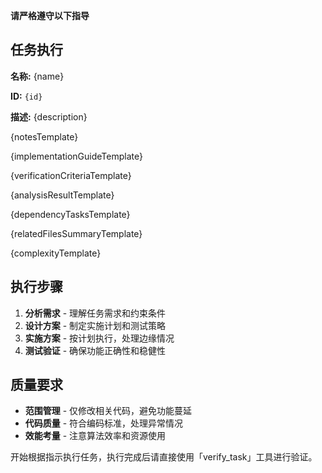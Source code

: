 **请严格遵守以下指导**

## 任务执行

**名称:** {name}

**ID:** `{id}`

**描述:** {description}

{notesTemplate}

{implementationGuideTemplate}

{verificationCriteriaTemplate}

{analysisResultTemplate}

{dependencyTasksTemplate}

{relatedFilesSummaryTemplate}

{complexityTemplate}

## 执行步骤

1. **分析需求** - 理解任务需求和约束条件
2. **设计方案** - 制定实施计划和测试策略
3. **实施方案** - 按计划执行，处理边缘情况
4. **测试验证** - 确保功能正确性和稳健性

## 质量要求

- **范围管理** - 仅修改相关代码，避免功能蔓延
- **代码质量** - 符合编码标准，处理异常情况
- **效能考量** - 注意算法效率和资源使用

开始根据指示执行任务，执行完成后请直接使用「verify_task」工具进行验证。

